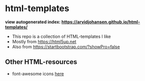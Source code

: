 # html-templates
**view autogenerated index: https://arvidjohansen.github.io/html-templates/**
* This repo is a collection of HTML-templates I like 
* Mostly from https://html5up.net 
* Also from https://startbootstrap.com/?showPro=false 

## Other HTML-resources

* font-awesome icons <a href="https://fontawesome.com/how-to-use/on-the-web/referencing-icons/basic-use">here </a>
